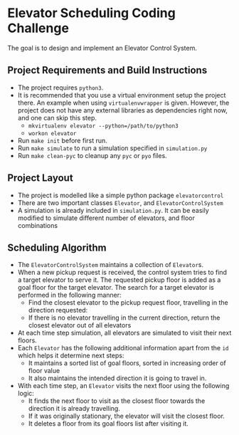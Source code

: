 # Elevator Scheduling Coding Challenge

The goal is to design and implement an Elevator Control System.

## Project Requirements and Build Instructions

- The project requires `python3`.
- It is recommended that you use a virtual environment setup the project there.
  An example when using `virtualenvwrapper` is given. 
  However, the project does not have any external libraries as dependencies right now, and one can skip this step.
  * `mkvirtualenv elevator --python=/path/to/python3`
  * `workon elevator`
- Run `make init` before first run.
- Run `make simulate` to run a simulation specified in `simulation.py`
- Run `make clean-pyc` to cleanup any `pyc` or `pyo` files.

## Project Layout
- The project is modelled like a simple python package `elevatorcontrol`
- There are two important classes `Elevator`, and `ElevatorControlSystem` 
- A simulation is already included in `simulation.py`. 
  It can be easily modified to simulate different number of elevators, and floor combinations

## Scheduling Algorithm
- The `ElevatorControlSystem` maintains a collection of `Elevator`s.
- When a new pickup request is received, the control system tries to find a target elevator to serve it.
  The requested pickup floor is added as a goal floor for the target elevator.
  The search for a target elevator is performed in the following manner:
  * Find the closest elevator to the pickup request floor, travelling in the direction requested:
  * If there is no elevator travelling in the current direction, return the closest elevator out of all elevators
- At each time step simulation, all elevators are simulated to visit their next floors. 
- Each `Elevator` has the following additional information apart from the `id` which helps it determine next steps:
  * It maintains a sorted list of goal floors, sorted in increasing order of floor value
  * It also maintains the intended direction it is going to travel in.
- With each time step, an `Elevator` visits the next floor using the following logic:
  * It finds the next floor to visit as the closest floor towards the direction it is already travelling.
  * If it was originally stationary, the elevator will visit the closest floor.
  * It deletes a floor from its goal floors list after visiting it.




